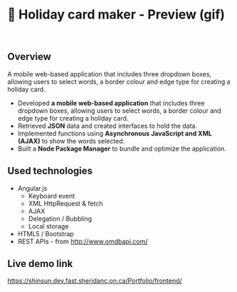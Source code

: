 # :love_letter: Holiday card maker - Preview (gif)
<br>

## Overview
A mobile web-based application that includes three dropdown boxes, allowing users to select words, a border colour and edge type for creating a holiday card.


* Developed **a mobile web-based application** that includes three dropdown boxes, allowing users to
select words, a border colour and edge type for creating a holiday card.<br>
* Retrieved **JSON** data and created interfaces to hold the data.<br>
* Implemented functions using **Asynchronous JavaScript and XML (AJAX)** to show the words selected.<br>
* Built a **Node Package Manager** to bundle and optimize the application.


## Used technologies
- Angular.js
  - Keyboard event    
  - XML HttpRequest & fetch
  - AJAX  
  - Delegation / Bubbling
  - Local storage
- HTML5 / Bootstrap
- REST APIs - from http://www.omdbapi.com/

## Live demo link
https://shinsun.dev.fast.sheridanc.on.ca/Portfolio/frontend/


 
